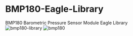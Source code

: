 # BMP180-Eagle-Library
BMP180 Barometric Pressure Sensor Module Eagle Library
![bmp180-library](https://user-images.githubusercontent.com/64265169/109799136-b27eed00-7c2c-11eb-804d-95da57e2e1c3.JPG)
![bmp180](https://user-images.githubusercontent.com/64265169/109799147-b4e14700-7c2c-11eb-9dee-5431a7609dd2.png)
